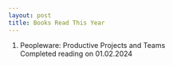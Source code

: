 ```yaml
---
layout: post
title: Books Read This Year
---
```

1. Peopleware: Productive Projects and Teams  
Completed reading on 01.02.2024 
